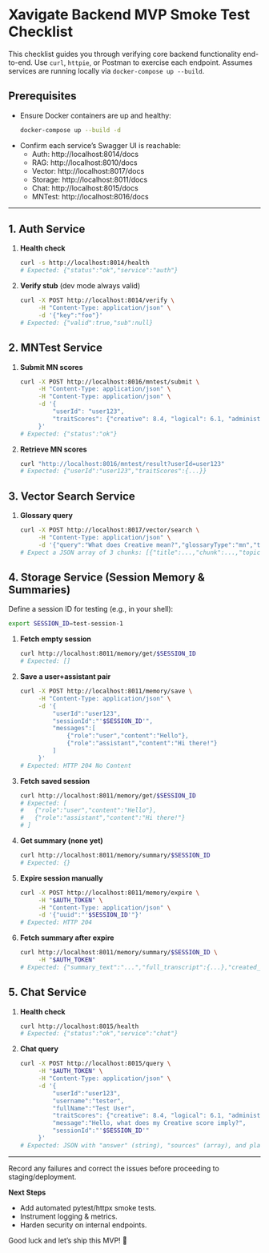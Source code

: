 # Xavigate Backend MVP Smoke Test Checklist

This checklist guides you through verifying core backend functionality end-to-end. Use `curl`, `httpie`, or Postman to exercise each endpoint. Assumes services are running locally via `docker-compose up --build`.

## Prerequisites
- Ensure Docker containers are up and healthy:
  ```sh
  docker-compose up --build -d
  ```
- Confirm each service’s Swagger UI is reachable:
  - Auth:    http://localhost:8014/docs
  - RAG:     http://localhost:8010/docs
  - Vector:  http://localhost:8017/docs
  - Storage: http://localhost:8011/docs
  - Chat:    http://localhost:8015/docs
  - MNTest:  http://localhost:8016/docs

---

## 1. Auth Service
1. **Health check**
   ```sh
   curl -s http://localhost:8014/health
   # Expected: {"status":"ok","service":"auth"}
   ```
2. **Verify stub** (dev mode always valid)
   ```sh
   curl -X POST http://localhost:8014/verify \
        -H "Content-Type: application/json" \
        -d '{"key":"foo"}'
   # Expected: {"valid":true,"sub":null}
   ```

## 2. MNTest Service
1. **Submit MN scores**
   ```sh
   curl -X POST http://localhost:8016/mntest/submit \
        -H "Content-Type: application/json" \
        -H "Content-Type: application/json" \
        -d '{
            "userId": "user123",
            "traitScores": {"creative": 8.4, "logical": 6.1, "administrative": 3.2}
        }'
   # Expected: {"status":"ok"}
   ```
2. **Retrieve MN scores**
   ```sh
   curl "http://localhost:8016/mntest/result?userId=user123"
   # Expected: {"userId":"user123","traitScores":{...}}
   ```

## 3. Vector Search Service
1. **Glossary query**
   ```sh
   curl -X POST http://localhost:8017/vector/search \
        -H "Content-Type: application/json" \
        -d '{"query":"What does Creative mean?","glossaryType":"mn","top_k":3}'
   # Expect a JSON array of 3 chunks: [{"title":...,"chunk":...,"topic":...},...]
   ```

## 4. Storage Service (Session Memory & Summaries)
Define a session ID for testing (e.g., in your shell):
```bash
export SESSION_ID=test-session-1
```
1. **Fetch empty session**
   ```sh
   curl http://localhost:8011/memory/get/$SESSION_ID
   # Expected: []
   ```
2. **Save a user+assistant pair**
   ```sh
   curl -X POST http://localhost:8011/memory/save \
        -H "Content-Type: application/json" \
        -d '{
            "userId":"user123",
            "sessionId":"'$SESSION_ID'",
            "messages":[
                {"role":"user","content":"Hello"},
                {"role":"assistant","content":"Hi there!"}
            ]
        }'
   # Expected: HTTP 204 No Content
   ```
3. **Fetch saved session**
   ```sh
   curl http://localhost:8011/memory/get/$SESSION_ID
   # Expected: [
   #   {"role":"user","content":"Hello"},
   #   {"role":"assistant","content":"Hi there!"}
   # ]
   ```
4. **Get summary (none yet)**
   ```sh
   curl http://localhost:8011/memory/summary/$SESSION_ID
   # Expected: {}
   ```
5. **Expire session manually**
   ```sh
   curl -X POST http://localhost:8011/memory/expire \
        -H "$AUTH_TOKEN" \
        -H "Content-Type: application/json" \
        -d '{"uuid":"'$SESSION_ID'"}'
   # Expected: HTTP 204
   ```
6. **Fetch summary after expire**
   ```sh
   curl http://localhost:8011/memory/summary/$SESSION_ID \
        -H "$AUTH_TOKEN"
   # Expected: {"summary_text":"...","full_transcript":{...},"created_at":"..."}
   ```

## 5. Chat Service
1. **Health check**
   ```sh
   curl http://localhost:8015/health
   # Expected: {"status":"ok","service":"chat"}
   ```
2. **Chat query**
   ```sh
   curl -X POST http://localhost:8015/query \
        -H "$AUTH_TOKEN" \
        -H "Content-Type: application/json" \
        -d '{
            "userId":"user123",
            "username":"tester",
            "fullName":"Test User",
            "traitScores": {"creative": 8.4, "logical": 6.1, "administrative": 3.2},
            "message":"Hello, what does my Creative score imply?",
            "sessionId":"'$SESSION_ID'"
        }'
   # Expected: JSON with "answer" (string), "sources" (array), and placeholders "plan", "critique", "followup".
   ```

---
Record any failures and correct the issues before proceeding to staging/deployment.

**Next Steps**
- Add automated pytest/httpx smoke tests.  
- Instrument logging & metrics.  
- Harden security on internal endpoints.  

Good luck and let’s ship this MVP! 🚀